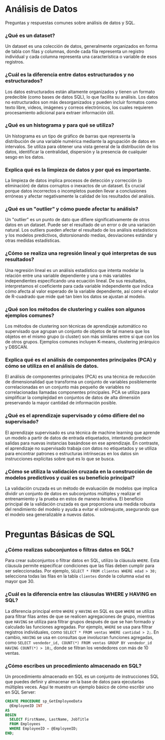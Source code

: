 # Análisis de Datos
Preguntas y respuestas comunes sobre análisis de datos y SQL.

### ¿Qué es un dataset?
Un dataset es una colección de datos, generalmente organizados en forma de tabla con filas y columnas, donde cada fila representa un registro individual y cada columna representa una característica o variable de esos registros.

### ¿Cuál es la diferencia entre datos estructurados y no estructurados?
Los datos estructurados están altamente organizados y tienen un formato predecible (como bases de datos SQL), lo que facilita su análisis. Los datos no estructurados son más desorganizados y pueden incluir formatos como texto libre, videos, imágenes y correos electrónicos, los cuales requieren procesamiento adicional para extraer información útil.

### ¿Qué es un histograma y para qué se utiliza?
Un histograma es un tipo de gráfico de barras que representa la distribución de una variable numérica mediante la agrupación de datos en intervalos. Se utiliza para obtener una vista general de la distribución de los datos, identificar la centralidad, dispersión y la presencia de cualquier sesgo en los datos.

### Explica qué es la limpieza de datos y por qué es importante.
La limpieza de datos implica procesos de detección y corrección (o eliminación) de datos corruptos o inexactos de un dataset. Es crucial porque datos incorrectos o incompletos pueden llevar a conclusiones erróneas y afectar negativamente la calidad de los resultados del análisis.

### ¿Qué es un "outlier" y cómo puede afectar tu análisis?
Un "outlier" es un punto de dato que difiere significativamente de otros datos en un dataset. Puede ser el resultado de un error o de una variación natural. Los outliers pueden afectar el resultado de los análisis estadísticos y los modelos predictivos, distorsionando medias, desviaciones estándar y otras medidas estadísticas.

### ¿Cómo se realiza una regresión lineal y qué interpretas de sus resultados?
Una regresión lineal es un análisis estadístico que intenta modelar la relación entre una variable dependiente y una o más variables independientes especificando una ecuación lineal. De sus resultados, interpretamos el coeficiente para cada variable independiente que indica cómo afecta al valor esperado de la variable dependiente, así como el valor de R-cuadrado que mide qué tan bien los datos se ajustan al modelo.

### ¿Qué son los métodos de clustering y cuáles son algunos ejemplos comunes?
Los métodos de clustering son técnicas de aprendizaje automático no supervisado que agrupan un conjunto de objetos de tal manera que los objetos en el mismo grupo (o cluster) son más similares entre sí que con los de otros grupos. Ejemplos comunes incluyen K-means, clustering jerárquico y DBSCAN.

### Explica qué es el análisis de componentes principales (PCA) y cómo se utiliza en el análisis de datos.
El análisis de componentes principales (PCA) es una técnica de reducción de dimensionalidad que transforma un conjunto de variables posiblemente correlacionadas en un conjunto más pequeño de variables no correlacionadas llamadas componentes principales. PCA se utiliza para simplificar la complejidad en conjuntos de datos de alta dimensión preservando la mayor cantidad de información posible.

### ¿Qué es el aprendizaje supervisado y cómo difiere del no supervisado?
El aprendizaje supervisado es una técnica de machine learning que aprende un modelo a partir de datos de entrada etiquetados, intentando predecir salidas para nuevas instancias basándose en ese aprendizaje. En contraste, el aprendizaje no supervisado trabaja con datos no etiquetados y se utiliza para encontrar patrones o estructuras intrínsecas en los datos sin instrucciones explícitas sobre qué es lo que se busca.

### ¿Cómo se utiliza la validación cruzada en la construcción de modelos predictivos y cuál es su beneficio principal?
La validación cruzada es un método de evaluación de modelos que implica dividir un conjunto de datos en subconjuntos múltiples y realizar el entrenamiento y la prueba en estos de manera iterativa. El beneficio principal de la validación cruzada es que proporciona una medida robusta del rendimiento del modelo y ayuda a evitar el sobreajuste, asegurando que el modelo sea generalizable a nuevos datos.

# Preguntas Básicas de SQL

### ¿Cómo realizas subconjuntos o filtras datos en SQL?
Para crear subconjuntos o filtrar datos en SQL, utilizo la cláusula `WHERE`. Esta cláusula permite especificar condiciones que las filas deben cumplir para ser seleccionadas. Por ejemplo, `SELECT * FROM clientes WHERE edad > 30;` selecciona todas las filas en la tabla `clientes` donde la columna `edad` es mayor que 30.

### ¿Cuál es la diferencia entre las cláusulas WHERE y HAVING en SQL?
La diferencia principal entre `WHERE` y `HAVING` en SQL es que `WHERE` se utiliza para filtrar filas antes de que se realicen agregaciones de grupo, mientras que `HAVING` se utiliza para filtrar grupos después de que se han formado y calculado las funciones agregadas. Por ejemplo, `WHERE` se usa para filtrar registros individuales, como `SELECT * FROM ventas WHERE cantidad > 2;`. En cambio, `HAVING` se usa en consultas que involucran funciones agregadas, como `SELECT vendedor_id, COUNT(*) FROM ventas GROUP BY vendedor_id HAVING COUNT(*) > 10;`, donde se filtran los vendedores con más de 10 ventas.

### ¿Cómo escribes un procedimiento almacenado en SQL?
Un procedimiento almacenado en SQL es un conjunto de instrucciones SQL que puedes definir y almacenar en la base de datos para ejecutarlas múltiples veces. Aquí te muestro un ejemplo básico de cómo escribir uno en SQL Server:
```sql
CREATE PROCEDURE sp_GetEmployeeData 
  @EmployeeID INT
AS
BEGIN
  SELECT FirstName, LastName, JobTitle
  FROM Employees
  WHERE EmployeeID = @EmployeeID;
END;
